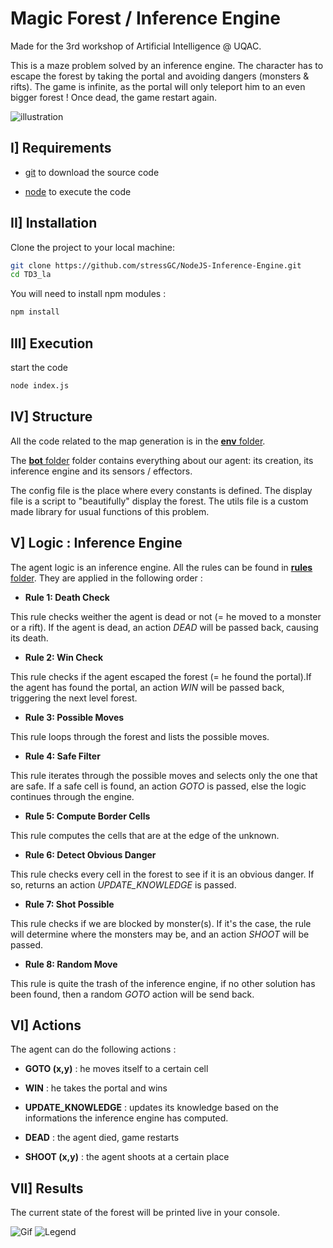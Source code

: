 # Magic Forest / Inference Engine

Made for the 3rd workshop of Artificial Intelligence @ UQAC.

This is a maze problem solved by an inference engine. The character has to escape the forest by taking the portal and avoiding dangers (monsters & rifts). The game is infinite, as the portal will only teleport him to an even bigger forest ! Once dead, the game restart again.


![illustration](https://raw.githubusercontent.com/stressGC/NodeJS-Inference-Model/master/report/illustration.PNG)

## I] Requirements

- [git](https://git-scm.com/downloads) to download the source code

- [node](https://nodejs.org/en/download/) to execute the code

## II] Installation

Clone the project to your local machine:
```bash
git clone https://github.com/stressGC/NodeJS-Inference-Engine.git
cd TD3_la
```

You will need to install npm modules :
```bash
npm install
```

## III] Execution

start the code
```bash
node index.js
```

## IV] Structure

All the code related to the map generation is in the [**env** folder](https://github.com/stressGC/NodeJS-Inference-Model/tree/master/env).

The [**bot** folder](https://github.com/stressGC/NodeJS-Inference-Model/tree/master/bot) folder contains everything about our agent: its creation, its inference engine and its sensors / effectors.

The config file is the place where every constants is defined.
The display file is a script to "beautifully" display the forest.
The utils file is a custom made library for usual functions of this problem.

## V] Logic : Inference Engine

The agent logic is an inference engine. All the rules can be found in [**rules** folder](https://github.com/stressGC/NodeJS-Inference-Model/tree/master/bot/logic/rules). They are applied in the following order :

- **Rule 1: Death Check**

This rule checks weither the agent is dead or not (= he moved to a monster or a rift). If the agent is dead, an action _*DEAD*_ will be passed back, causing its death.

- **Rule 2: Win Check**

This rule checks if the agent escaped the forest (= he found the portal).If the agent has found the portal, an action _*WIN*_ will be passed back, triggering the next level forest.

- **Rule 3: Possible Moves**

This rule loops through the forest and lists the possible moves.

- **Rule 4: Safe Filter**

This rule iterates through the possible moves and selects only the one that are safe. If a safe cell is found, an action _*GOTO*_ is passed, else the logic continues through the engine.

- **Rule 5: Compute Border Cells**

This rule computes the cells that are at the edge of the unknown.

- **Rule 6: Detect Obvious Danger**

This rule checks every cell in the forest to see if it is an obvious danger. If so, returns an action _*UPDATE_KNOWLEDGE*_ is passed.

- **Rule 7: Shot Possible**

This rule checks if we are blocked by monster(s). If it's the case, the rule will determine where the monsters may be, and an action _*SHOOT*_ will be passed.

- **Rule 8: Random Move**

This rule is quite the trash of the inference engine, if no other solution has been found, then a random _*GOTO*_ action will be send back.






## VI] Actions
The agent can do the following actions :

- **GOTO (x,y)** : he moves itself to a certain cell

- **WIN** : he takes the portal and wins

- **UPDATE_KNOWLEDGE** : updates its knowledge based on the informations the inference engine has computed.
- **DEAD** : the agent died, game restarts

- **SHOOT (x,y)** : the agent shoots at a certain place

## VII] Results

The current state of the forest will be printed live in your console.

![Gif](https://github.com/stressGC/NodeJS-Inference-Engine/blob/master/report/demo.gif)
![Legend](https://github.com/stressGC/NodeJS-Inference-Engine/blob/master/report/display.png)
